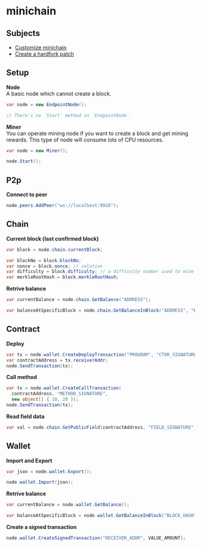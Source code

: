minichain
====

Subjects
----
  * [Customize minichain](customize_chain.md)
  * [Create a hardfork patch](hardfork_update.md)

Setup
----
__Node__<br>
A basic node which cannot create a block. 
```cs
var node = new EndpointNode();

// There's no `Start` method in `EndpointNode`.
```

__Miner__<br>
You can operate mining node if you want to create a block and get mining rewards. This type of node will consume lots of CPU resources.
```cs
var node = new Miner();

node.Start();
```

P2p
----
__Connect to peer__
```cs
node.peers.AddPeer("ws://localhost:9916");
```

Chain
----
__Current block (last confirmed block)__
```cs
var block = node.chain.currentBlock;

var blockNo = block.blockNo;
var nonce = block.nonce; // solution
var difficulty = block.difficulty; // a difficulty number used to mine this block.
var merkleRootHash = block.merkleRootHash;
```

__Retrive balance__
```cs
var currentBalance = node.chain.GetBalance("ADDRESS");

var balanceAtSpecificBlock = node.chain.GetBalanceInBlock("ADDRESS", "BLOCK_HASH");
```

Contract
----
__Deploy__
```cs
var tx = node.wallet.CreateDeployTransaction("PROGRAM", "CTOR_SIGNATURE");
var contractAddress = tx.receiverAddr;
node.SendTransaction(tx);
```

__Call method__
```cs
var tx = node.wallet.CreateCallTransaction(
  contractAddress, "METHOD_SIGNATURE", 
  new object[] { 10, 20 });
node.SendTransaction(tx);
```

__Read field data__
```cs
var val = node.chain.GetPublicField(contractAddress, "FIELD_SIGNATURE");
```

Wallet
----
__Import and Export__
```cs
var json = node.wallet.Export();

node.wallet.Import(json);
```

__Retrive balance__
```cs
var currentBalance = node.wallet.GetBalance();

var balanceAtSpecificBlock = node.wallet.GetBalanceInBlock("BLOCK_HASH");
```

__Create a signed transaction__
```cs
node.wallet.CreateSignedTransaction("RECEIVER_ADDR", VALUE_AMOUNT);
```
